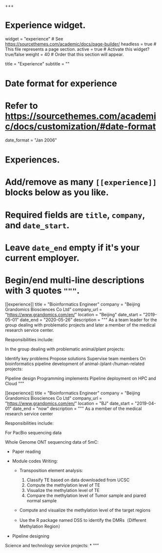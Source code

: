 +++
# Experience widget.
widget = "experience"  # See https://sourcethemes.com/academic/docs/page-builder/
headless = true  # This file represents a page section.
active = true  # Activate this widget? true/false
weight = 40  # Order that this section will appear.

title = "Experience"
subtitle = ""

# Date format for experience
#   Refer to https://sourcethemes.com/academic/docs/customization/#date-format
date_format = "Jan 2006"

# Experiences.
#   Add/remove as many `[[experience]]` blocks below as you like.
#   Required fields are `title`, `company`, and `date_start`.
#   Leave `date_end` empty if it's your current employer.
#   Begin/end multi-line descriptions with 3 quotes `"""`.


[[experience]] title = "Bioinformatics Engineer" company = "Beijing Grandomics Biosciences Co Ltd" company_url = "https://www.grandomics.com/en/" location = "Beijing" date_start = "2019-05-01" date_end = "2020-05-26" description = """ As a team leader for the group dealing with problematic projects and later a member of the medical research service center.

Responsibilities include:

In the group dealing with problematic animal/plant projects:

Identify key problems
Propose solutions
Supervise team members
On bioinformatics pipeline development of animal-/plant-/human-related projects:

Pipeline design
Programming implements
Pipeline deployment on HPC and Cloud """

[[experience]]
  title = "Bioinformatics Engineer"
  company = "Beijing Grandomics Biosciences Co Ltd"
  company_url = "https://www.grandomics.com/en/"
  location = "BJ"
  date_start = "2019-04-01"
  date_end = "now"
  description = """
  As a member of the medical research service center
  
  Responsibilities include:
  
  For PacBio sequencing data 
  
  Whole Genome ONT sequencing data of 5mC:
  * Paper reading
  
  * Module codes Writing:
    * Transposition element analysis:
      1. Classify TE based on data downloaded from UCSC 
      2. Compute the methylation level of TE
      3. Visualize the methylation level of TE
      4. Compare the methylation level of Tumor sample and piared normal sample
      
    * Compute and visualize the methylation level of the target regions 
    
    * Use the R package named DSS to identify the DMRs（Different Methylation Region）
    
  * Pipeline designing
  
  
  Science and technology service projects:
  * 
  """

